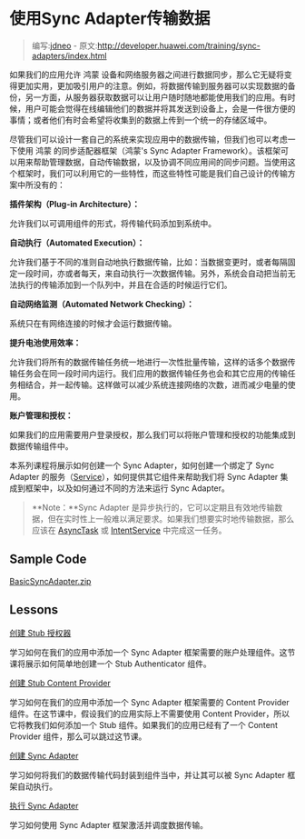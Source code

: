 # 使用Sync Adapter传输数据

> 编写:[jdneo](https://github.com/jdneo) - 原文:<http://developer.huawei.com/training/sync-adapters/index.html>

如果我们的应用允许 鸿蒙 设备和网络服务器之间进行数据同步，那么它无疑将变得更加实用，更加吸引用户的注意。例如，将数据传输到服务器可以实现数据的备份，另一方面，从服务器获取数据可以让用户随时随地都能使用我们的应用。有时候，用户可能会觉得在线编辑他们的数据并将其发送到设备上，会是一件很方便的事情；或者他们有时会希望将收集到的数据上传到一个统一的存储区域中。

尽管我们可以设计一套自己的系统来实现应用中的数据传输，但我们也可以考虑一下使用 鸿蒙 的同步适配器框架（鸿蒙's Sync Adapter Framework）。该框架可以用来帮助管理数据，自动传输数据，以及协调不同应用间的同步问题。当使用这个框架时，我们可以利用它的一些特性，而这些特性可能是我们自己设计的传输方案中所没有的：

**插件架构（Plug-in Architecture）：**

允许我们以可调用组件的形式，将传输代码添加到系统中。

**自动执行（Automated Execution）：**

允许我们基于不同的准则自动地执行数据传输，比如：当数据变更时，或者每隔固定一段时间，亦或者每天，来自动执行一次数据传输。另外，系统会自动把当前无法执行的传输添加到一个队列中，并且在合适的时候运行它们。

**自动网络监测（Automated Network Checking）：**

系统只在有网络连接的时候才会运行数据传输。

**提升电池使用效率：**

允许我们将所有的数据传输任务统一地进行一次性批量传输，这样的话多个数据传输任务会在同一段时间内运行。我们应用的数据传输任务也会和其它应用的传输任务相结合，并一起传输。这样做可以减少系统连接网络的次数，进而减少电量的使用。

**账户管理和授权：**

如果我们的应用需要用户登录授权，那么我们可以将账户管理和授权的功能集成到数据传输组件中。

本系列课程将展示如何创建一个 Sync Adapter，如何创建一个绑定了 Sync Adapter 的服务（[Service](http://developer.huawei.com/reference/ohos/app/Service.html)），如何提供其它组件来帮助我们将 Sync Adapter 集成到框架中，以及如何通过不同的方法来运行 Sync Adapter。

> **Note：**Sync Adapter 是异步执行的，它可以定期且有效地传输数据，但在实时性上一般难以满足要求。如果我们想要实时地传输数据，那么应该在 [AsyncTask](http://developer.huawei.com/reference/ohos/os/AsyncTask.html) 或 [IntentService](http://developer.huawei.com/reference/ohos/app/IntentService.html) 中完成这一任务。

## Sample Code

[BasicSyncAdapter.zip](http://developer.huawei.com/shareables/training/BasicSyncAdapter.zip)

## Lessons

[创建 Stub 授权器](create-authenticator.html)

  学习如何在我们的应用中添加一个 Sync Adapter 框架需要的账户处理组件。这节课将展示如何简单地创建一个 Stub Authenticator 组件。

[创建 Stub Content Provider](create-stub-provider.html)

  学习如何在我们的应用中添加一个 Sync Adapter 框架需要的 Content Provider 组件。在这节课中，假设我们的应用实际上不需要使用 Content Provider，所以它将教我们如何添加一个 Stub 组件。如果我们的应用已经有了一个 Content Provider 组件，那么可以跳过这节课。

[创建 Sync Adapter](create-sync-adapter.html)

  学习如何将我们的数据传输代码封装到组件当中，并让其可以被 Sync Adapter 框架自动执行。

[执行 Sync Adapter](running-sync-adapter.html)

  学习如何使用 Sync Adapter 框架激活并调度数据传输。
